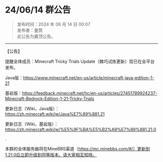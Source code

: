 # 24/06/14 群公告

> 发布时间：2024 年 06 月 14 日 00:07  
  发布者：量筒  
  此公告为置顶公告。

---

【公告】

提醒全体成员：Minecraft Tricky Trials Update（棘巧试炼更新）现已在全平台发布。

Java版：https://www.minecraft.net/en-us/article/minecraft-java-edition-1-21 

基岩版：https://feedback.minecraft.net/hc/en-us/articles/27451789924237-Minecraft-Bedrock-Edition-1-21-Tricky-Trials 

更新日志（Wiki，Java版）：https://zh.minecraft.wiki/w/Java%E7%89%881.21 

更新日志（Wiki，基岩版）：https://zh.minecraft.wiki/w/%E5%9F%BA%E5%B2%A9%E7%89%881.21.0

.

本群的全体服务器将在MineBBS渠道（https://mc.minebbs.com/#/）更新到1.21.0后立即升级到同等版本。请大家相互知晓。
